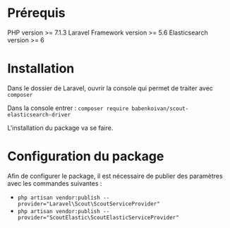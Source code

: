 # Prérequis

PHP version >= 7.1.3
Laravel Framework version >= 5.6
Elasticsearch version >= 6

# Installation

Dans le dossier de Laravel, ouvrir la console qui permet de traiter avec `composer`

Dans la console entrer : `composer require babenkoivan/scout-elasticsearch-driver`

L'installation du package va se faire.

# Configuration du package

Afin de configurer le package, il est nécessaire de publier des paramètres avec les commandes suivantes : 
*  `php artisan vendor:publish --provider="Laravel\Scout\ScoutServiceProvider"`
*  `php artisan vendor:publish --provider="ScoutElastic\ScoutElasticServiceProvider"`

